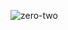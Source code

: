 ![zero-two](https://github.com/kiryuuinn/kiryuuinn/assets/104529534/38e35711-4681-473d-9043-a9f0debaa6d4)
